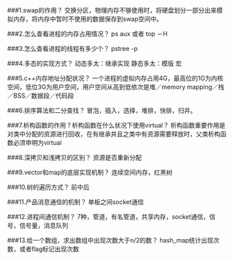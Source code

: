 ###1.swap的作用？
交换分区，物理内存不够使用时，将硬盘划分一部分出来模拟内存，将内存中暂时不使用的数据保存到swap空间中。

###2.怎么查看进程的内存占用情况？
ps aux 或者  top －H

###3.怎么查看进程的线程有多少个？
pstree -p

###4.多态的实现方式？
动态多太：继承实现
静态多太：模版 宏

###5.c++内存地址分配状况？
一个进程的虚拟内存占用4G，最高位的1G为内核空间，低位3G为用户空间，用户空间从高到低依次是堆／memory mapping／栈／BSS／数据段／代码段

###6.排序算法和二分查找？
冒泡，插入，选择，堆排，快排，归并。

###7.析构函数的作用？析构函数在什么状况下使用virtual？
析构函数重要作用是对类中分配的资源进行回收，在有继承并且之类中有资源需要释放时，父类析构函数必须申明为virtual

###8.深拷贝和浅拷贝的区别？
资源是否重新分配

###9.vector和map的底层实现机制？
连续空间内存，红黑树

###10.树的遍历方式？
前中后

###11.产品消息通信的机制？
单板之间socket通信

###12.进程间通信机制？
7种，管道，有名管道，共享内存，socket通信，信号，信号量，消息队列

###13.给一个数组，求出数组中出现次数大于n/2的数？
hash_map统计出现次数，或者flag标记出现次数
